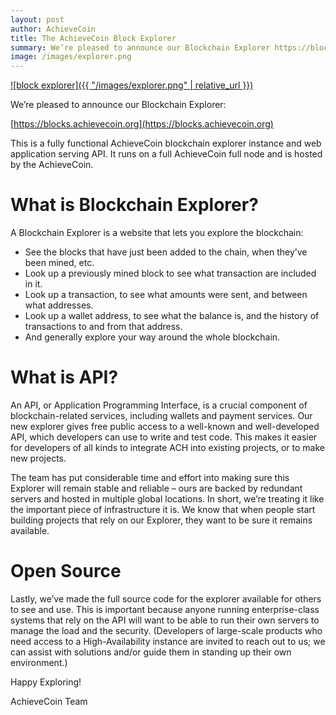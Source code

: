 ```yaml
---
layout: post
author: AchieveCoin
title: The AchieveCoin Block Explorer
summary: We’re pleased to announce our Blockchain Explorer https://blocks.achievecoin.org
image: /images/explorer.png
---
```


[![block explorer]({{ "/images/explorer.png" | relative_url }})](https://blocks.achievecoin.org)

We’re pleased to announce our Blockchain Explorer:

[https://blocks.achievecoin.org](https://blocks.achievecoin.org)

This is a fully functional AchieveCoin blockchain explorer instance and web application serving API. It runs on a full AchieveCoin full node and is hosted by the AchieveCoin.

# What is Blockchain Explorer?

A Blockchain Explorer is a website that lets you explore the blockchain:

- See the blocks that have just been added to the chain, when they’ve been mined, etc.
- Look up a previously mined block to see what transaction are included in it.
- Look up a transaction, to see what amounts were sent, and between what addresses.
- Look up a wallet address, to see what the balance is, and the history of transactions to and from that address.
- And generally explore your way around the whole blockchain.


# What is API?

An API, or Application Programming Interface, is a crucial component of blockchain-related services, including wallets and payment services. Our new explorer gives free public access to a well-known and well-developed API, which developers can use to write and test code. This makes it easier for developers of all kinds to integrate ACH into existing projects, or to make new projects.

The team has put considerable time and effort into making sure this Explorer will remain stable and reliable – ours are backed by redundant servers and hosted in multiple global locations. In short, we’re treating it like the important piece of infrastructure it is. We know that when people start building projects that rely on our Explorer, they want to be sure it remains available.

# Open Source
Lastly, we’ve made the full source code for the explorer available for others to see and use. This is important because anyone running enterprise-class systems that rely on the API will want to be able to run their own servers to manage the load and the security. (Developers of large-scale products who need access to a High-Availability instance are invited to reach out to us; we can assist with solutions and/or guide them in standing up their own environment.)



Happy Exploring!

AchieveCoin Team